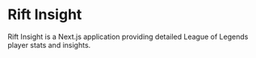 # Rift Insight
Rift Insight is a Next.js application providing detailed League of Legends player stats and insights.
